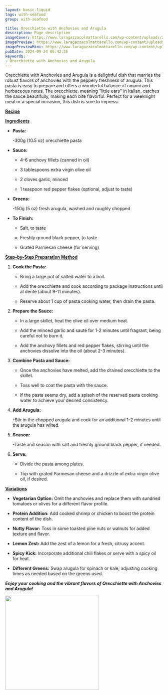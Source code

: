 ```yaml
---
layout: basic.liquid
tags: with-seafood
group: with-seafood

title: Orecchiette with Anchovies and Arugula
description: Page description
imageCover: https://www.laragazzacolmattarello.com/wp-content/uploads/2013/11/IMG_8338m.jpg
imagePreview: https://www.laragazzacolmattarello.com/wp-content/uploads/2013/11/IMG_8338m.jpg
imagePreviewMini: https://www.laragazzacolmattarello.com/wp-content/uploads/2013/11/IMG_8338m.jpg
pubDate: 2024-09-24 05:42:35
keywords:
- Orecchiette with Anchovies and Arugula
---
```





Orecchiette with Anchovies and Arugula is a delightful dish that marries the robust flavors of anchovies with the peppery freshness of arugula. This pasta is easy to prepare and offers a wonderful balance of umami and herbaceous notes. The orecchiette, meaning "little ears" in Italian, catches the sauce beautifully, making each bite flavorful. Perfect for a weeknight meal or a special occasion, this dish is sure to impress.

<u><b>Recipe

Ingredients</b></u>

- **Pasta:**

  -300g (10.5 oz) orecchiette pasta

- **Sauce:**

  - 4-6 anchovy fillets (canned in oil)

  - 3 tablespoons extra virgin olive oil

  - 2 cloves garlic, minced

  - 1 teaspoon red pepper flakes (optional, adjust to taste)

- **Greens:**

  -150g (5 oz) fresh arugula, washed and roughly chopped

- **To Finish:**

  - Salt, to taste

  - Freshly ground black pepper, to taste

  - Grated Parmesan cheese (for serving)

<u><b>Step-by-Step Preparation Method</b></u>

1. **Cook the Pasta:**

   - Bring a large pot of salted water to a boil. 
   
   - Add the orecchiette and cook according to package instructions until al dente (about 9-11 minutes). 
   
   - Reserve about 1 cup of pasta cooking water, then drain the pasta.

2. **Prepare the Sauce:**

   - In a large skillet, heat the olive oil over medium heat.

   - Add the minced garlic and sauté for 1-2 minutes until fragrant, being careful not to burn it.

   - Add the anchovy fillets and red pepper flakes, stirring until the anchovies dissolve into the oil (about 2-3 minutes).

3. **Combine Pasta and Sauce:**

   - Once the anchovies have melted, add the drained orecchiette to the skillet. 
   
   - Toss well to coat the pasta with the sauce.

   - If the pasta seems dry, add a splash of the reserved pasta cooking water to achieve your desired consistency.

4. **Add Arugula:**

   -Stir in the chopped arugula and cook for an additional 1-2 minutes until the arugula has wilted.

5. **Season:**

   -Taste and season with salt and freshly ground black pepper, if needed.

6. **Serve:**

   - Divide the pasta among plates. 
   
   - Top with grated Parmesan cheese and a drizzle of extra virgin olive oil, if desired.

<u><b>Variations</b></u>

- **Vegetarian Option:** Omit the anchovies and replace them with sundried tomatoes or olives for a different flavor profile.

- **Protein Addition:** Add cooked shrimp or chicken to boost the protein content of the dish.

- **Nutty Flavor:** Toss in some toasted pine nuts or walnuts for added texture and flavor.

- **Lemon Zest:** Add the zest of a lemon for a fresh, citrusy accent.

- **Spicy Kick:** Incorporate additional chili flakes or serve with a spicy oil for heat.

- **Different Greens:** Swap arugula for spinach or kale, adjusting cooking times as needed based on the greens used.

<b><i>Enjoy your cooking and the vibrant flavors of Orecchiette with Anchovies and Arugula!</i></b>


<img src="https://encrypted-tbn0.gstatic.com/images?q=tbn:ANd9GcS7oPWezsF2rX1KFTGn_Lpzhdh9c7StFXTI6g&s" width="300" height="300">
